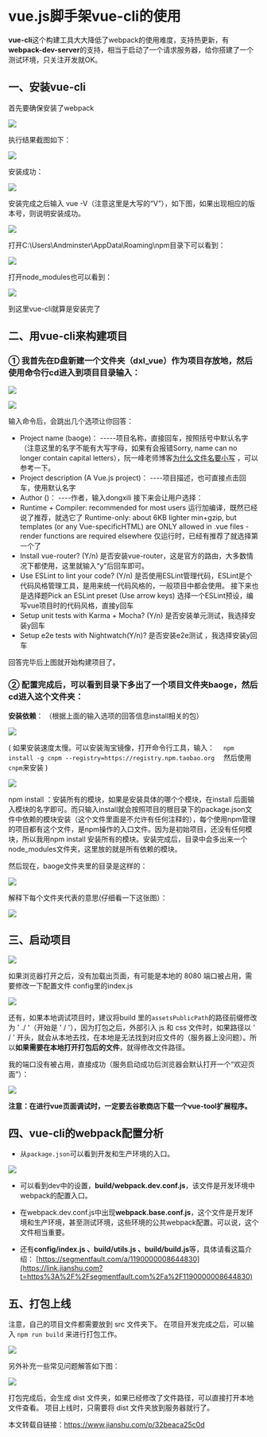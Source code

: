 # vue.js脚手架vue-cli的使用

**vue-cli**这个构建工具大大降低了webpack的使用难度，支持热更新，有**webpack-dev-server**的支持，相当于启动了一个请求服务器，给你搭建了一个测试环境，只关注开发就OK。

## 一、安装vue-cli

首先要确保安装了webpack

![](https://javaalliance.oss-cn-shenzhen.aliyuncs.com/img/20190505165501.png)

执行结果截图如下：

![](https://javaalliance.oss-cn-shenzhen.aliyuncs.com/img/20190505165535.png)

安装成功：

![](https://javaalliance.oss-cn-shenzhen.aliyuncs.com/img/20190505165553.png)

安装完成之后输入 vue -V（注意这里是大写的“V”），如下图，如果出现相应的版本号，则说明安装成功。

![](https://javaalliance.oss-cn-shenzhen.aliyuncs.com/img/20190505165627.png)

打开C:\Users\Andminster\AppData\Roaming\npm目录下可以看到：

 ![](https://javaalliance.oss-cn-shenzhen.aliyuncs.com/img/20190505170307.png)

打开node_modules也可以看到：

![](https://javaalliance.oss-cn-shenzhen.aliyuncs.com/img/20190505165709.png)

到这里vue-cli就算是安装完了



## 二、用vue-cli来构建项目

### **①** 我首先在D盘新建一个文件夹（dxl_vue）作为项目存放地，然后使用命令行cd进入到项目目录输入：

![](https://javaalliance.oss-cn-shenzhen.aliyuncs.com/img/20190505165732.png)

![](https://javaalliance.oss-cn-shenzhen.aliyuncs.com/img/20190505165754.png)

输入命令后，会跳出几个选项让你回答：

- Project name (baoge)：     -----项目名称，直接回车，按照括号中默认名字（注意这里的名字不能有大写字母，如果有会报错Sorry, name can no longer contain capital letters），阮一峰老师博客[为什么文件名要小写](https://link.jianshu.com?t=http://www.ruanyifeng.com/blog/2017/02/filename-should-be-lowercase.html) ，可以参考一下。
- Project description (A Vue.js project)：  ----项目描述，也可直接点击回车，使用默认名字
- Author ()：       ----作者，输入dongxili
   接下来会让用户选择：
- Runtime + Compiler: recommended for most users    运行加编译，既然已经说了推荐，就选它了
   Runtime-only: about 6KB lighter min+gzip, but templates (or any Vue-specificHTML) are ONLY allowed in .vue files - render functions are required elsewhere   仅运行时，已经有推荐了就选择第一个了
- Install vue-router? (Y/n)    是否安装vue-router，这是官方的路由，大多数情况下都使用，这里就输入“y”后回车即可。
- Use ESLint to lint your code? (Y/n)      是否使用ESLint管理代码，ESLint是个代码风格管理工具，是用来统一代码风格的，一般项目中都会使用。
   接下来也是选择题Pick an ESLint preset (Use arrow keys)            选择一个ESLint预设，编写vue项目时的代码风格，直接y回车
- Setup unit tests with Karma + Mocha? (Y/n)  是否安装单元测试，我选择安装y回车
- Setup e2e tests with Nightwatch(Y/n)?     是否安装e2e测试 ，我选择安装y回车

回答完毕后上图就开始构建项目了。

### **②** 配置完成后，可以看到目录下多出了一个项目文件夹baoge，然后cd进入这个文件夹：

**安装依赖**：  （根据上面的输入选项的回答信息install相关的包）

![](https://javaalliance.oss-cn-shenzhen.aliyuncs.com/img/20190505165832.png)

( 如果安装速度太慢。可以安装淘宝镜像，打开命令行工具，输入：
 `npm install -g cnpm --registry=https://registry.npm.taobao.org`
 然后使用`cnpm`来安装 )

![](https://javaalliance.oss-cn-shenzhen.aliyuncs.com/img/20190505165853.png)

npm install ：安装所有的模块，如果是安装具体的哪个个模块，在install 后面输入模块的名字即可。而只输入install就会按照项目的根目录下的package.json文件中依赖的模块安装（这个文件里面是不允许有任何注释的），每个使用npm管理的项目都有这个文件，是npm操作的入口文件。因为是初始项目，还没有任何模块，所以我用npm install 安装所有的模块。安装完成后，目录中会多出来一个node_modules文件夹，这里放的就是所有依赖的模块。

然后现在，baoge文件夹里的目录是这样的：

![](https://javaalliance.oss-cn-shenzhen.aliyuncs.com/img/20190505165919.png)

解释下每个文件夹代表的意思(仔细看一下这张图）：

![](https://javaalliance.oss-cn-shenzhen.aliyuncs.com/img/20190505165940.png)



##  三、启动项目 

![](https://javaalliance.oss-cn-shenzhen.aliyuncs.com/img/20190505170006.png)

如果浏览器打开之后，没有加载出页面，有可能是本地的 8080 端口被占用，需要修改一下配置文件 config里的index.js

![](https://javaalliance.oss-cn-shenzhen.aliyuncs.com/img/20190505170024.png)

还有，如果本地调试项目时，建议将build 里的`assetsPublicPath`的路径前缀修改为 ' ./ '（开始是 ' / '），因为打包之后，外部引入 js 和 css 文件时，如果路径以 ' / ' 开头，就会从本地去找，在本地是无法找到对应文件的（服务器上没问题）。所以**如果需要在本地打开打包后的文件**，就得修改文件路径。

我的端口没有被占用，直接成功（服务启动成功后浏览器会默认打开一个“欢迎页面”）：

![](https://javaalliance.oss-cn-shenzhen.aliyuncs.com/img/20190505170043.png)

**注意：在进行vue页面调试时，一定要去谷歌商店下载一个vue-tool扩展程序。**



##   四、vue-cli的webpack配置分析

-  从`package.json`可以看到开发和生产环境的入口。

![](https://javaalliance.oss-cn-shenzhen.aliyuncs.com/img/20190505170102.png)

- 可以看到dev中的设置，**build/webpack.dev.conf.js**，该文件是开发环境中webpack的配置入口。

- 在webpack.dev.conf.js中出现**webpack.base.conf.js**，这个文件是开发环境和生产环境，甚至测试环境，这些环境的公共webpack配置。可以说，这个文件相当重要。

- 还有**config/index.js 、build/utils.js  、build/build.js**等，具体请看这篇介绍：
   [https://segmentfault.com/a/1190000008644830](https://link.jianshu.com?t=https%3A%2F%2Fsegmentfault.com%2Fa%2F1190000008644830)



##  五、打包上线

注意，自己的项目文件都需要放到 src 文件夹下。
在项目开发完成之后，可以输入 `npm run build` 来进行打包工作。

![](https://javaalliance.oss-cn-shenzhen.aliyuncs.com/img/20190505170123.png)

另外补充一些常见问题解答如下图：

![](https://javaalliance.oss-cn-shenzhen.aliyuncs.com/img/20190505170142.png)

打包完成后，会生成 dist 文件夹，如果已经修改了文件路径，可以直接打开本地文件查看。
项目上线时，只需要将 dist 文件夹放到服务器就行了。



本文转载自链接：<https://www.jianshu.com/p/32beaca25c0d>
